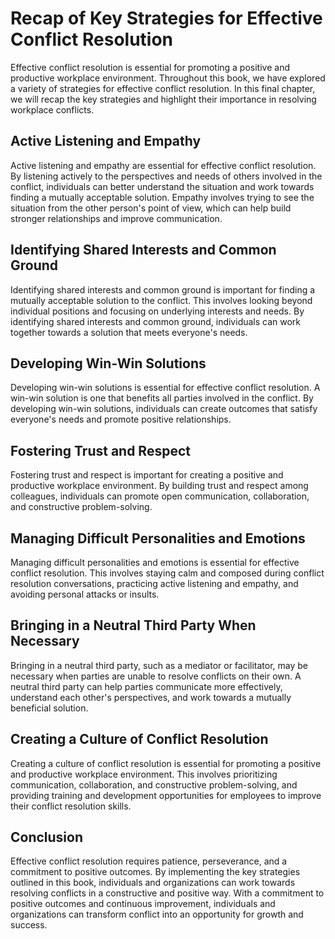 Recap of Key Strategies for Effective Conflict Resolution
=================================================================================

Effective conflict resolution is essential for promoting a positive and productive workplace environment. Throughout this book, we have explored a variety of strategies for effective conflict resolution. In this final chapter, we will recap the key strategies and highlight their importance in resolving workplace conflicts.

Active Listening and Empathy
----------------------------

Active listening and empathy are essential for effective conflict resolution. By listening actively to the perspectives and needs of others involved in the conflict, individuals can better understand the situation and work towards finding a mutually acceptable solution. Empathy involves trying to see the situation from the other person's point of view, which can help build stronger relationships and improve communication.

Identifying Shared Interests and Common Ground
----------------------------------------------

Identifying shared interests and common ground is important for finding a mutually acceptable solution to the conflict. This involves looking beyond individual positions and focusing on underlying interests and needs. By identifying shared interests and common ground, individuals can work together towards a solution that meets everyone's needs.

Developing Win-Win Solutions
----------------------------

Developing win-win solutions is essential for effective conflict resolution. A win-win solution is one that benefits all parties involved in the conflict. By developing win-win solutions, individuals can create outcomes that satisfy everyone's needs and promote positive relationships.

Fostering Trust and Respect
---------------------------

Fostering trust and respect is important for creating a positive and productive workplace environment. By building trust and respect among colleagues, individuals can promote open communication, collaboration, and constructive problem-solving.

Managing Difficult Personalities and Emotions
---------------------------------------------

Managing difficult personalities and emotions is essential for effective conflict resolution. This involves staying calm and composed during conflict resolution conversations, practicing active listening and empathy, and avoiding personal attacks or insults.

Bringing in a Neutral Third Party When Necessary
------------------------------------------------

Bringing in a neutral third party, such as a mediator or facilitator, may be necessary when parties are unable to resolve conflicts on their own. A neutral third party can help parties communicate more effectively, understand each other's perspectives, and work towards a mutually beneficial solution.

Creating a Culture of Conflict Resolution
-----------------------------------------

Creating a culture of conflict resolution is essential for promoting a positive and productive workplace environment. This involves prioritizing communication, collaboration, and constructive problem-solving, and providing training and development opportunities for employees to improve their conflict resolution skills.

Conclusion
----------

Effective conflict resolution requires patience, perseverance, and a commitment to positive outcomes. By implementing the key strategies outlined in this book, individuals and organizations can work towards resolving conflicts in a constructive and positive way. With a commitment to positive outcomes and continuous improvement, individuals and organizations can transform conflict into an opportunity for growth and success.
